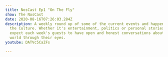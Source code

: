 ```yaml
---
title: NosCast Ep1 "On The Fly"
show: The NosCast
date: 2020-08-16T07:26:03.284Z
description: A weekly round up of some of the current events and happenings in
  the Culture. Whether it's entertainment, politics or personal stories. You can
  expect each week's guests to have open and honest conversations about the
  world through their eyes.
youtube: DATVc5CaZFs

---
```


